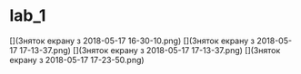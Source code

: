 # lab_1
[](Зняток екрану з 2018-05-17 16-30-10.png)
[](Зняток екрану з 2018-05-17 17-13-37.png)
[](Зняток екрану з 2018-05-17 17-13-37.png)
[](Зняток екрану з 2018-05-17 17-23-50.png)
